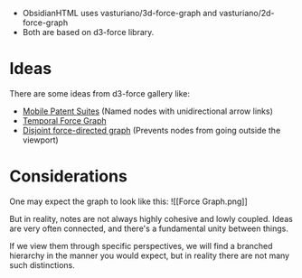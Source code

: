- ObsidianHTML uses vasturiano/3d-force-graph and vasturiano/2d-force-graph
- Both are based on d3-force library.

# Ideas
There are some ideas from d3-force gallery like:
- [Mobile Patent Suites](https://observablehq.com/@d3/mobile-patent-suits?collection=@d3/d3-force) (Named nodes with unidirectional arrow links)
- [Temporal Force Graph](https://observablehq.com/@d3/temporal-force-directed-graph?collection=@d3/d3-force)
- [Disjoint force-directed graph](https://observablehq.com/@d3/disjoint-force-directed-graph/2?collection=@d3/d3-force) (Prevents nodes from going outside the viewport)
# Considerations
One may expect the graph to look like this:
![[Force Graph.png]]

But in reality, notes are not always highly cohesive and lowly coupled. Ideas are very often connected, and there's a fundamental unity between things.

If we view them through specific perspectives, we will find a branched hierarchy in the manner you would expect, but in reality there are not many such distinctions.